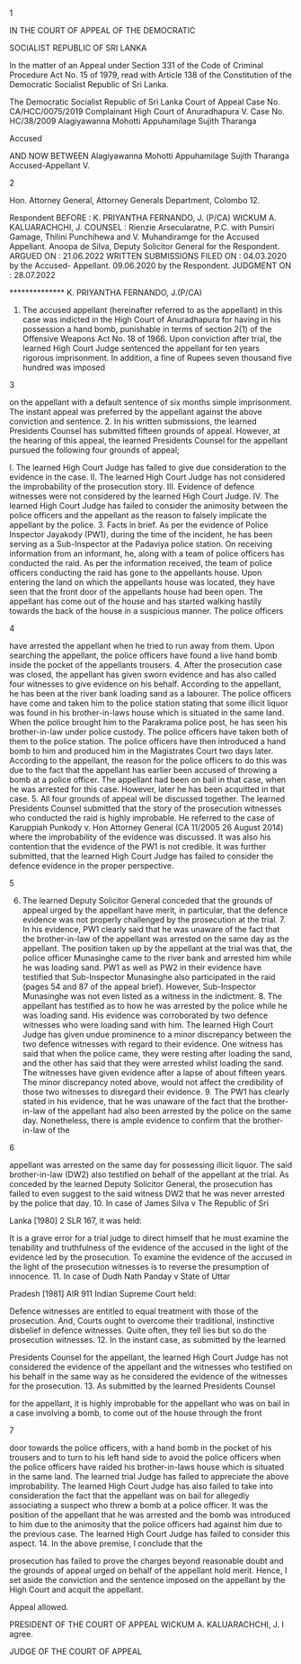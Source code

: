 1

IN THE COURT OF APPEAL OF THE DEMOCRATIC

SOCIALIST REPUBLIC OF SRI LANKA

In the matter of an Appeal under Section 331 of the Code of Criminal Procedure Act No. 15 of 1979, read with Article 138 of the Constitution of the Democratic Socialist Republic of Sri Lanka.

The Democratic Socialist Republic of Sri Lanka Court of Appeal Case No. CA/HCC/0075/2019 Complainant High Court of Anuradhapura V. Case No. HC/38/2009 Alagiyawanna Mohotti Appuhamilage Sujith Tharanga

Accused

AND NOW BETWEEN Alagiyawanna Mohotti Appuhamilage Sujith Tharanga Accused-Appellant V.

2

Hon. Attorney General, Attorney Generals Department, Colombo 12.

Respondent BEFORE : K. PRIYANTHA FERNANDO, J. (P/CA) WICKUM A. KALUARACHCHI, J. COUNSEL : Rienzie Arsecularatne, P.C. with Punsiri Gamage, Thilini Punchihewa and V. Muhandiramge for the Accused Appellant. Anoopa de Silva, Deputy Solicitor General for the Respondent. ARGUED ON : 21.06.2022 WRITTEN SUBMISSIONS FILED ON : 04.03.2020 by the Accused- Appellant. 09.06.2020 by the Respondent. JUDGMENT ON : 28.07.2022

************** K. PRIYANTHA FERNANDO, J.(P/CA)

1. The accused appellant (hereinafter referred to as the appellant) in this case was indicted in the High Court of Anuradhapura for having in his possession a hand bomb, punishable in terms of section 2(1) of the Offensive Weapons Act No. 18 of 1966. Upon conviction after trial, the learned High Court Judge sentenced the appellant for ten years rigorous imprisonment. In addition, a fine of Rupees seven thousand five hundred was imposed

3

on the appellant with a default sentence of six months simple imprisonment. The instant appeal was preferred by the appellant against the above conviction and sentence. 2. In his written submissions, the learned Presidents Counsel has submitted fifteen grounds of appeal. However, at the hearing of this appeal, the learned Presidents Counsel for the appellant pursued the following four grounds of appeal;

I. The learned High Court Judge has failed to give due consideration to the evidence in the case. II. The learned High Court Judge has not considered the improbability of the prosecution story. III. Evidence of defence witnesses were not considered by the learned High Court Judge. IV. The learned High Court Judge has failed to consider the animosity between the police officers and the appellant as the reason to falsely implicate the appellant by the police. 3. Facts in brief. As per the evidence of Police Inspector Jayakody (PW1), during the time of the incident, he has been serving as a Sub-Inspector at the Padaviya police station. On receiving information from an informant, he, along with a team of police officers has conducted the raid. As per the information received, the team of police officers conducting the raid has gone to the appellants house. Upon entering the land on which the appellants house was located, they have seen that the front door of the appellants house had been open. The appellant has come out of the house and has started walking hastily towards the back of the house in a suspicious manner. The police officers

4

have arrested the appellant when he tried to run away from them. Upon searching the appellant, the police officers have found a live hand bomb inside the pocket of the appellants trousers. 4. After the prosecution case was closed, the appellant has given sworn evidence and has also called four witnesses to give evidence on his behalf. According to the appellant, he has been at the river bank loading sand as a labourer. The police officers have come and taken him to the police station stating that some illicit liquor was found in his brother-in-laws house which is situated in the same land. When the police brought him to the Parakrama police post, he has seen his brother-in-law under police custody. The police officers have taken both of them to the police station. The police officers have then introduced a hand bomb to him and produced him in the Magistrates Court two days later. According to the appellant, the reason for the police officers to do this was due to the fact that the appellant has earlier been accused of throwing a bomb at a police officer. The appellant had been on bail in that case, when he was arrested for this case. However, later he has been acquitted in that case. 5. All four grounds of appeal will be discussed together. The learned Presidents Counsel submitted that the story of the prosecution witnesses who conducted the raid is highly improbable. He referred to the case of Karuppiah Punkody v. Hon Attorney General (CA 11/2005 26 August 2014) where the improbability of the evidence was discussed. It was also his contention that the evidence of the PW1 is not credible. It was further submitted, that the learned High Court Judge has failed to consider the defence evidence in the proper perspective.

5

6. The learned Deputy Solicitor General conceded that the grounds of appeal urged by the appellant have merit, in particular, that the defence evidence was not properly challenged by the prosecution at the trial. 7. In his evidence, PW1 clearly said that he was unaware of the fact that the brother-in-law of the appellant was arrested on the same day as the appellant. The position taken up by the appellant at the trial was that, the police officer Munasinghe came to the river bank and arrested him while he was loading sand. PW1 as well as PW2 in their evidence have testified that Sub-Inspector Munasinghe also participated in the raid (pages 54 and 87 of the appeal brief). However, Sub-Inspector Munasinghe was not even listed as a witness in the indictment. 8. The appellant has testified as to how he was arrested by the police while he was loading sand. His evidence was corroborated by two defence witnesses who were loading sand with him. The learned High Court Judge has given undue prominence to a minor discrepancy between the two defence witnesses with regard to their evidence. One witness has said that when the police came, they were resting after loading the sand, and the other has said that they were arrested whilst loading the sand. The witnesses have given evidence after a lapse of about fifteen years. The minor discrepancy noted above, would not affect the credibility of those two witnesses to disregard their evidence. 9. The PW1 has clearly stated in his evidence, that he was unaware of the fact that the brother-in-law of the appellant had also been arrested by the police on the same day. Nonetheless, there is ample evidence to confirm that the brother-in-law of the

6

appellant was arrested on the same day for possessing illicit liquor. The said brother-in-law (DW2) also testified on behalf of the appellant at the trial. As conceded by the learned Deputy Solicitor General, the prosecution has failed to even suggest to the said witness DW2 that he was never arrested by the police that day. 10. In case of James Silva v The Republic of Sri

Lanka [1980] 2 SLR 167, it was held:

It is a grave error for a trial judge to direct himself that he must examine the tenability and truthfulness of the evidence of the accused in the light of the evidence led by the prosecution. To examine the evidence of the accused in the light of the prosecution witnesses is to reverse the presumption of innocence. 11. In case of Dudh Nath Panday v State of Uttar

Pradesh [1981] AIR 911 Indian Supreme Court held:

Defence witnesses are entitled to equal treatment with those of the prosecution. And, Courts ought to overcome their traditional, instinctive disbelief in defence witnesses. Quite often, they tell lies but so do the prosecution witnesses. 12. In the instant case, as submitted by the learned

Presidents Counsel for the appellant, the learned High Court Judge has not considered the evidence of the appellant and the witnesses who testified on his behalf in the same way as he considered the evidence of the witnesses for the prosecution. 13. As submitted by the learned Presidents Counsel

for the appellant, it is highly improbable for the appellant who was on bail in a case involving a bomb, to come out of the house through the front

7

door towards the police officers, with a hand bomb in the pocket of his trousers and to turn to his left hand side to avoid the police officers when the police officers have raided his brother-in-laws house which is situated in the same land. The learned trial Judge has failed to appreciate the above improbability. The learned High Court Judge has also failed to take into consideration the fact that the appellant was on bail for allegedly associating a suspect who threw a bomb at a police officer. It was the position of the appellant that he was arrested and the bomb was introduced to him due to the animosity that the police officers had against him due to the previous case. The learned High Court Judge has failed to consider this aspect. 14. In the above premise, I conclude that the

prosecution has failed to prove the charges beyond reasonable doubt and the grounds of appeal urged on behalf of the appellant hold merit. Hence, I set aside the conviction and the sentence imposed on the appellant by the High Court and acquit the appellant.

Appeal allowed.

PRESIDENT OF THE COURT OF APPEAL WICKUM A. KALUARACHCHI, J. I agree.

JUDGE OF THE COURT OF APPEAL